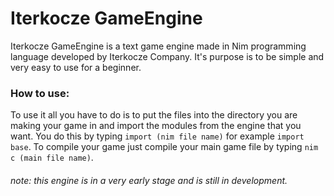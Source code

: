 # Iterkocze GameEngine
Iterkocze GameEngine is a text game engine made in Nim programming language developed by Iterkocze Company. It's purpose is to be simple and very easy to use for a beginner.
### How to use:
To use it all you have to do is to put the files into the directory you are making your game in and import the modules from the engine that you want. You do this by typing `import (nim file name)` for example `import base`. To compile your game just compile your main game file by typing `nim c (main file name)`.

###### note: this engine is in a very early stage and is still in development.
